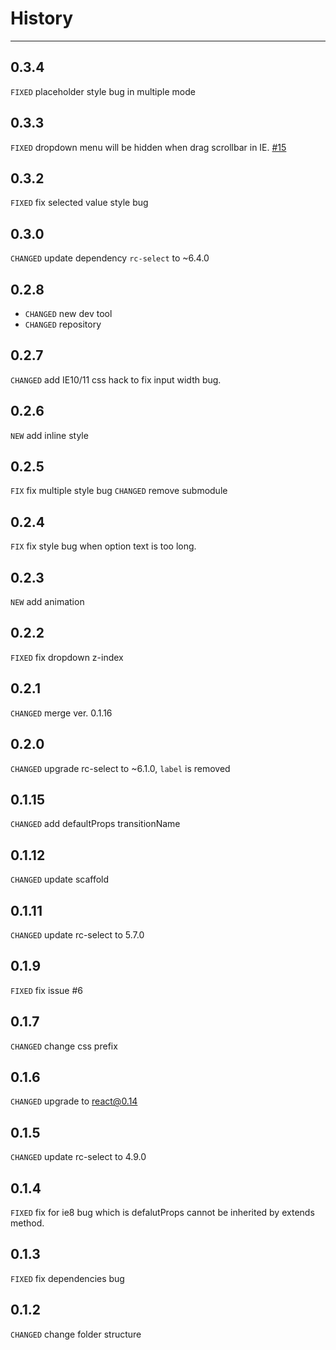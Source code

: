 # History

---

## 0.3.4

`FIXED` placeholder style bug in multiple mode

## 0.3.3

`FIXED` dropdown menu will be hidden when drag scrollbar in IE. [#15](https://github.com/uxcore/uxcore-select2/issues/15)

## 0.3.2

`FIXED` fix selected value style bug

## 0.3.0

`CHANGED` update dependency `rc-select` to ~6.4.0

## 0.2.8

* `CHANGED` new dev tool
* `CHANGED` repository

## 0.2.7
`CHANGED` add IE10/11 css hack to fix input width bug.

## 0.2.6
`NEW` add inline style 

## 0.2.5

`FIX` fix multiple style bug
`CHANGED` remove submodule

## 0.2.4

`FIX` fix style bug when option text is too long. 

## 0.2.3

`NEW` add animation

## 0.2.2

`FIXED` fix dropdown z-index

## 0.2.1

`CHANGED` merge ver. 0.1.16

## 0.2.0

`CHANGED` upgrade rc-select to ~6.1.0, `label` is removed

## 0.1.15

`CHANGED` add defaultProps transitionName

## 0.1.12

`CHANGED` update scaffold

## 0.1.11

`CHANGED` update rc-select to 5.7.0

## 0.1.9

`FIXED` fix issue #6

## 0.1.7
`CHANGED` change css prefix

## 0.1.6
`CHANGED` upgrade to react@0.14

## 0.1.5
`CHANGED` update rc-select to 4.9.0

## 0.1.4

`FIXED` fix for ie8 bug which is defalutProps cannot be inherited by extends method.

## 0.1.3

`FIXED` fix dependencies bug

## 0.1.2

`CHANGED` change folder structure
